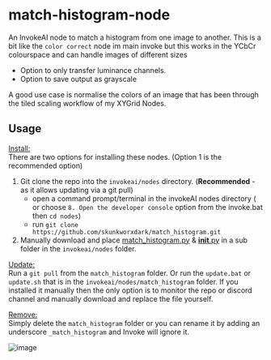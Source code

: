 # match-histogram-node
An InvokeAI node to match a histogram from one image to another.  This is a bit like the `color correct` node im main invoke but this works in the YCbCr colourspace and can handle images of different sizes
- Option to only transfer luminance channels.
- Option to save output as grayscale

A good use case is normalise the colors of an image that has been through the tiled scaling workflow of my XYGrid Nodes. 

## Usage
<ins>Install:</ins><BR>
There are two options for installing these nodes. (Option 1 is the recommended option) 
1. Git clone the repo into the `invokeai/nodes` directory. (**Recommended** - as it allows updating via a git pull)
    - open a command prompt/terminal in the invokeAI nodes directory ( or choose `8. Open the developer console` option from the invoke.bat then `cd nodes`)
    - run `git clone https://github.com/skunkworxdark/match_histogram.git`
2. Manually download and place [match_histogram.py](match_histogram.py) & [__init__.py](__init__.py) in a sub folder in the `invokeai/nodes` folder.

<ins>Update:</ins><BR>
Run a `git pull` from the `match_histogram` folder. Or run the `update.bat` or `update.sh` that is in the `invokeai/nodes/match_histogram` folder. If you installed it manually then the only option is to monitor the repo or discord channel and manually download and replace the file yourself.

<ins>Remove:</ins><BR>
Simply delete the `match_histogram` folder or you can rename it by adding an underscore `_match_histogram` and Invoke will ignore it.

![image](https://github.com/skunkworxdark/match_histogram/assets/21961335/ed12f329-a0ef-444a-9bae-129ed60d6097)
